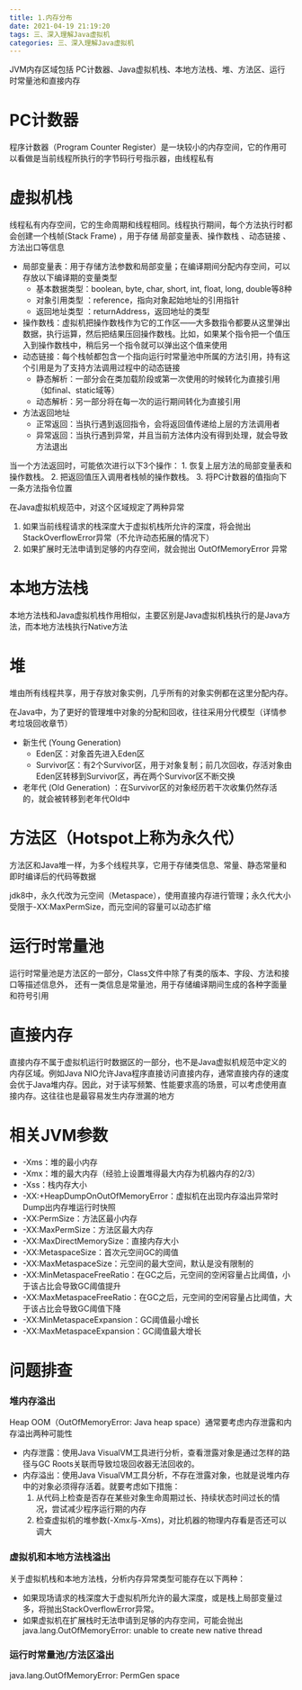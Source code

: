 ```yaml
---
title: 1.内存分布
date: 2021-04-19 21:19:20
tags: 三、深入理解Java虚拟机
categories: 三、深入理解Java虚拟机
---
```


JVM内存区域包括 PC计数器、Java虚拟机栈、本地方法栈、堆、方法区、运行时常量池和直接内存

# PC计数器

程序计数器（Program Counter Register）是一块较小的内存空间，它的作用可以看做是当前线程所执行的字节码行号指示器，由线程私有

# 虚拟机栈

线程私有内存空间，它的生命周期和线程相同。线程执行期间，每个方法执行时都会创建一个栈帧(Stack Frame) ，用于存储 局部变量表、操作数栈 、动态链接 、方法出口等信息

+ 局部变量表：用于存储方法参数和局部变量；在编译期间分配内存空间，可以存放以下编译期的变量类型
    - 基本数据类型：boolean, byte, char, short, int, float, long, double等8种
    - 对象引用类型 ：reference，指向对象起始地址的引用指针
    - 返回地址类型 ：returnAddress，返回地址的类型
+ 操作数栈：虚拟机把操作数栈作为它的工作区——大多数指令都要从这里弹出数据，执行运算，然后把结果压回操作数栈。比如，如果某个指令把一个值压入到操作数栈中，稍后另一个指令就可以弹出这个值来使用
+ 动态链接：每个栈帧都包含一个指向运行时常量池中所属的方法引用，持有这个引用是为了支持方法调用过程中的动态链接
    - 静态解析：一部分会在类加载阶段或第一次使用的时候转化为直接引用（如final、static域等）
    - 动态解析：另一部分将在每一次的运行期间转化为直接引用
+ 方法返回地址
    - 正常返回：当执行遇到返回指令，会将返回值传递给上层的方法调用者
    - 异常返回：当执行遇到异常，并且当前方法体内没有得到处理，就会导致方法退出

当一个方法返回时，可能依次进行以下3个操作： 1. 恢复上层方法的局部变量表和操作数栈。 2. 把返回值压入调用者栈帧的操作数栈。 3. 将PC计数器的值指向下一条方法指令位置

在Java虚拟机规范中，对这个区域规定了两种异常

1. 如果当前线程请求的栈深度大于虚拟机栈所允许的深度，将会抛出StackOverflowError异常（不允许动态拓展的情况下）
2. 如果扩展时无法申请到足够的内存空间，就会抛出 OutOfMemoryError 异常

# 本地方法栈

本地方法栈和Java虚拟机栈作用相似，主要区别是Java虚拟机栈执行的是Java方法，而本地方法栈执行Native方法

# 堆

堆由所有线程共享，用于存放对象实例，几乎所有的对象实例都在这里分配内存。

在Java中，为了更好的管理堆中对象的分配和回收，往往采用分代模型（详情参考垃圾回收章节）

+ 新生代 (Young Generation) 
    - Eden区：对象首先进入Eden区
    - Survivor区：有2个Survivor区，用于对象复制；前几次回收，存活对象由Eden区转移到Survivor区，再在两个Survivor区不断交换
+ 老年代 (Old Generation) ：在Survivor区的对象经历若干次收集仍然存活的，就会被转移到老年代Old中

# 方法区（Hotspot上称为永久代）

方法区和Java堆一样，为多个线程共享，它用于存储类信息、常量、静态常量和即时编译后的代码等数据

jdk8中，永久代改为元空间（Metaspace），使用直接内存进行管理；永久代大小受限于-XX:MaxPermSize，而元空间的容量可以动态扩缩

# 运行时常量池

运行时常量池是方法区的一部分，Class文件中除了有类的版本、字段、方法和接口等描述信息外， 还有一类信息是常量池，用于存储编译期间生成的各种字面量和符号引用

# 直接内存

直接内存不属于虚拟机运行时数据区的一部分，也不是Java虚拟机规范中定义的内存区域。例如Java NIO允许Java程序直接访问直接内存，通常直接内存的速度会优于Java堆内存。因此，对于读写频繁、性能要求高的场景，可以考虑使用直接内存。这往往也是最容易发生内存泄漏的地方

# 相关JVM参数

+ -Xms：堆的最小内存
+ -Xmx：堆的最大内存（经验上设置堆得最大内存为机器内存的2/3）
+ -Xss：栈内存大小
+ -XX:+HeapDumpOnOutOfMemoryError：虚拟机在出现内存溢出异常时Dump出内存堆运行时快照
+ -XX:PermSize：方法区最小内存
+ -XX:MaxPermSize：方法区最大内存
+ -XX:MaxDirectMemorySize：直接内存大小
+ -XX:MetaspaceSize：首次元空间GC的阈值
+ -XX:MaxMetaspaceSize：元空间的最大空间，默认是没有限制的
+ -XX:MinMetaspaceFreeRatio：在GC之后，元空间的空闲容量占比阈值，小于该占比会导致GC阈值提升
+ -XX:MaxMetaspaceFreeRatio：在GC之后，元空间的空闲容量占比阈值，大于该占比会导致GC阈值下降
+ -XX:MinMetaspaceExpansion：GC阈值最小增长
+ -XX:MaxMetaspaceExpansion：GC阈值最大增长

# 问题排查

### 堆内存溢出

Heap OOM（OutOfMemoryError: Java heap space）通常要考虑内存泄露和内存溢出两种可能性

+ 内存泄露：使用Java VisualVM工具进行分析，查看泄露对象是通过怎样的路径与GC Roots关联而导致垃圾回收器无法回收的。
+ 内存溢出：使用Java VisualVM工具分析，不存在泄露对象，也就是说堆内存中的对象必须得存活着。就要考虑如下措施：
    1. 从代码上检查是否存在某些对象生命周期过长、持续状态时间过长的情况，尝试减少程序运行期的内存
    2. 检查虚拟机的堆参数(-Xmx与-Xms)，对比机器的物理内存看是否还可以调大

### 虚拟机和本地方法栈溢出

关于虚拟机栈和本地方法栈，分析内存异常类型可能存在以下两种：

+ 如果现场请求的栈深度大于虚拟机所允许的最大深度，或是栈上局部变量过多，将抛出StackOverflowError异常。
+ 如果虚拟机在扩展栈时无法申请到足够的内存空间，可能会抛出java.lang.OutOfMemoryError: unable to create new native thread

### 运行时常量池/方法区溢出

java.lang.OutOfMemoryError: PermGen space
